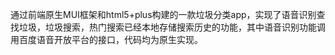 通过前端原生MUI框架和html5+plus构建的一款垃圾分类app，实现了语音识别查找垃圾，垃圾搜索，热门搜索已经本地存储搜索历史的功能，其中语音识别功能调用百度语音开放平台的接口，代码均为原生实现。
